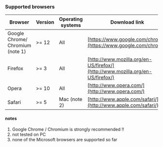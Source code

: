 ### Supported browsers

Browser | Version | Operating systems |Download link
--------|---------|-------------------|-------------
Google Chrome/ Chromium (note 1)|>= 12 |All|[https://www.google.com/chrome](https://www.google.com/chrome)
Firefox|>= 3|All|[http://www.mozilla.org/en-US/firefox/](http://www.mozilla.org/en-US/firefox/)
Opera|>= 10|All|[http://www.opera.com/](http://www.opera.com/)
Safari|>= 5|Mac (note 2)|[http://www.apple.com/safari/](http://www.apple.com/safari/)

#### notes
 1. Google Chrome / Chromium is strongly recommended !!
 2. not tested on PC
 3. none of the Microsoft browsers are supported so far
